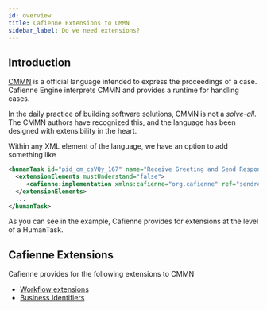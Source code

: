 ```yaml
---
id: overview
title: Cafienne Extensions to CMMN
sidebar_label: Do we need extensions?
---
```


## Introduction

[CMMN](../cmmn/overview) is a official language intended to express the proceedings of a case.<br/>
Cafienne Engine interprets CMMN and provides a runtime for handling cases.

In the daily practice of building software solutions, CMMN is not a _solve-all_.
The CMMN authors have recognized this, and the language has been designed with extensibility in the heart.

Within any XML element of the language, we have an option to add something like

```xml
<humanTask id="pid_cm_csVQy_167" name="Receive Greeting and Send Response" isBlocking="true">
  <extensionElements mustUnderstand="false">
     <cafienne:implementation xmlns:cafienne="org.cafienne" ref="sendresponse.humantask" />
  </extensionElements>
  ...
</humanTask>
```

As you can see in the example, Cafienne provides for extensions at the level of a HumanTask.

## Cafienne Extensions
Cafienne provides for the following extensions to CMMN
- [Workflow extensions](workflow)
- [Business Identifiers](business-identifiers)